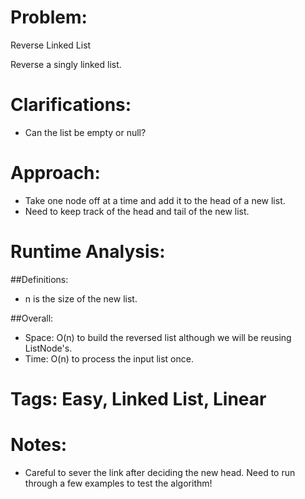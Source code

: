 # Problem:
  Reverse Linked List
  
  Reverse a singly linked list.
  
# Clarifications:
  - Can the list be empty or null?
  
# Approach:
  - Take one node off at a time and add it to the head of a new list.
  - Need to keep track of the head and tail of the new list.
  
# Runtime Analysis:
##Definitions:
  - n is the size of the new list.
  
##Overall:
  - Space: O(n) to build the reversed list although we will be reusing ListNode's.
  - Time: O(n) to process the input list once.

# Tags: Easy, Linked List, Linear

# Notes:
  - Careful to sever the link after deciding the new head.  Need to run through a few examples to test the algorithm!